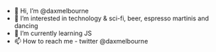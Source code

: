 - 👋 Hi, I’m @daxmelbourne
- 👀 I’m interested in technology & sci-fi, beer, espresso martinis and dancing
- 🌱 I’m currently learning JS
- 📫 How to reach me - twitter @daxmelbourne


